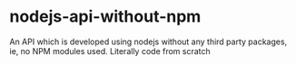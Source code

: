 # nodejs-api-without-npm
An API which is developed using nodejs without any third party packages, ie, no NPM modules used. Literally code from scratch 
